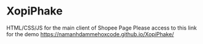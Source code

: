 # XopiPhake
HTML/CSS/JS for the main client of Shopee Page
Please access to this link for the demo 
https://namanhdammehoxcode.github.io/XopiPhake/
